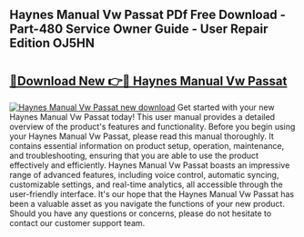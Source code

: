 ## Haynes Manual Vw Passat PDf Free Download - Part-480 Service Owner Guide - User Repair Edition OJ5HN

# <h2><a href="http://bc54725.oget.top/?id=Haynes+Manual+Vw+Passat">🔗Download New 👉🔴 Haynes Manual Vw Passat</a></h2>

[![Haynes Manual Vw Passat new download](https://i.imgur.com/5g1atiW.png)](http://bc54725.oget.top/?id=Haynes+Manual+Vw+Passat)
Get started with your new Haynes Manual Vw Passat today! This user manual provides a detailed overview of the product's features and functionality. Before you begin using your Haynes Manual Vw Passat, please read this manual thoroughly. It contains essential information on product setup, operation, maintenance, and troubleshooting, ensuring that you are able to use the product effectively and efficiently. Haynes Manual Vw Passat boasts an impressive range of advanced features, including voice control, automatic syncing, customizable settings, and real-time analytics, all accessible through the user-friendly interface. It's our hope that the Haynes Manual Vw Passat has been a valuable asset as you navigate the functions of your new product. Should you have any questions or concerns, please do not hesitate to contact our customer support team.

